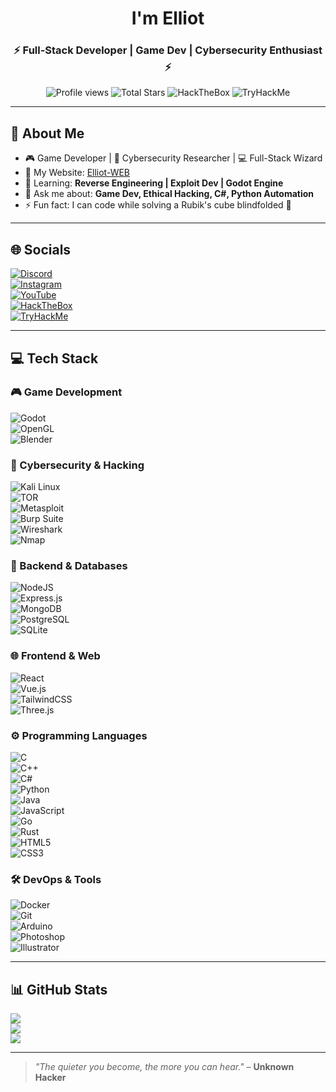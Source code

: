 <h1 align="center">I'm Elliot</h1>
<h3 align="center">⚡ Full-Stack Developer | Game Dev | Cybersecurity Enthusiast ⚡</h3>

<p align="center">
  <img src="https://komarev.com/ghpvc/?username=ElliotV56&label=Profile%20views&color=0e75b6&style=flat" alt="Profile views" />
  <img src="https://img.shields.io/badge/dynamic/json?label=Total%20Stars&query=%24.stars&url=https://api.github-star-counter.workers.dev/user/ElliotV56" alt="Total Stars" />
  <img src="https://img.shields.io/badge/HackTheBox-9FEF00?style=flat&logo=Hack%20The%20Box&logoColor=black" alt="HackTheBox" />
  <img src="https://img.shields.io/badge/TryHackMe-212C42?style=flat&logo=TryHackMe&logoColor=white" alt="TryHackMe" />
</p>

---

## 💫 About Me

- 🎮 Game Developer | 🔐 Cybersecurity Researcher | 💻 Full-Stack Wizard  
- 🔭 My Website: [Elliot-WEB](https://elliotv56.github.io/Elliot-WEB/)  
- 🌱 Learning: **Reverse Engineering | Exploit Dev | Godot Engine**  
- 💬 Ask me about: **Game Dev, Ethical Hacking, C#, Python Automation**  
- ⚡ Fun fact: I can code while solving a Rubik's cube blindfolded 🎲

---

## 🌐 Socials

[![Discord](https://img.shields.io/badge/Discord-%237289DA.svg?logo=discord&logoColor=white)](https://discord.gg/shabgded)  
[![Instagram](https://img.shields.io/badge/Instagram-%23E4405F.svg?logo=Instagram&logoColor=white)](https://instagram.com/mohhev.10)  
[![YouTube](https://img.shields.io/badge/YouTube-%23FF0000.svg?logo=YouTube&logoColor=white)](https://youtube.com/@fr3onty)  
[![HackTheBox](https://img.shields.io/badge/HackTheBox-9FEF00?logo=Hack%20The%20Box&logoColor=black)](https://app.hackthebox.com/profile/YOUR_ID)  
[![TryHackMe](https://img.shields.io/badge/TryHackMe-212C42?logo=TryHackMe&logoColor=white)](https://tryhackme.com/p/YOUR_USERNAME)

---

## 💻 Tech Stack

### 🎮 Game Development

![Godot](https://img.shields.io/badge/GODOT-%23FFFFFF.svg?style=for-the-badge&logo=godot-engine)  
![OpenGL](https://img.shields.io/badge/OpenGL-%23FFFFFF.svg?style=for-the-badge&logo=opengl)  
![Blender](https://img.shields.io/badge/blender-%23F5792A.svg?style=for-the-badge&logo=blender&logoColor=white)

### 🔐 Cybersecurity & Hacking

![Kali Linux](https://img.shields.io/badge/Kali_Linux-557C94?style=for-the-badge&logo=kali-linux&logoColor=white)  
![TOR](https://img.shields.io/badge/Tor-7D4698?style=for-the-badge&logo=Tor-Browser&logoColor=white)  
![Metasploit](https://img.shields.io/badge/Metasploit-FF0000?style=for-the-badge&logo=Metasploit&logoColor=white)  
![Burp Suite](https://img.shields.io/badge/Burp_Suite-FF6633?style=for-the-badge&logo=Burp-Suite&logoColor=white)  
![Wireshark](https://img.shields.io/badge/Wireshark-1679A7?style=for-the-badge&logo=Wireshark&logoColor=white)  
![Nmap](https://img.shields.io/badge/Nmap-FF6600?style=for-the-badge&logo=Nmap&logoColor=white)

### 💾 Backend & Databases

![NodeJS](https://img.shields.io/badge/node.js-6DA55F?style=for-the-badge&logo=node.js&logoColor=white)  
![Express.js](https://img.shields.io/badge/express.js-%23404d59.svg?style=for-the-badge&logo=express&logoColor=%2361DAFB)  
![MongoDB](https://img.shields.io/badge/MongoDB-%234ea94b.svg?style=for-the-badge&logo=mongodb&logoColor=white)  
![PostgreSQL](https://img.shields.io/badge/PostgreSQL-316192?style=for-the-badge&logo=postgresql&logoColor=white)  
![SQLite](https://img.shields.io/badge/SQLite-07405E?style=for-the-badge&logo=sqlite&logoColor=white)

### 🌐 Frontend & Web

![React](https://img.shields.io/badge/react-%2320232a.svg?style=for-the-badge&logo=react&logoColor=%2361DAFB)  
![Vue.js](https://img.shields.io/badge/vuejs-%2335495e.svg?style=for-the-badge&logo=vuedotjs&logoColor=%234FC08D)  
![TailwindCSS](https://img.shields.io/badge/tailwindcss-%2338B2AC.svg?style=for-the-badge&logo=tailwind-css&logoColor=white)  
![Three.js](https://img.shields.io/badge/threejs-black?style=for-the-badge&logo=three.js&logoColor=white)

### ⚙️ Programming Languages

![C](https://img.shields.io/badge/c-%2300599C.svg?style=for-the-badge&logo=c&logoColor=white)  
![C++](https://img.shields.io/badge/c++-%2300599C.svg?style=for-the-badge&logo=c%2B%2B&logoColor=white)  
![C#](https://img.shields.io/badge/c%23-%23239120.svg?style=for-the-badge&logo=csharp&logoColor=white)  
![Python](https://img.shields.io/badge/python-3670A0?style=for-the-badge&logo=python&logoColor=ffdd54)  
![Java](https://img.shields.io/badge/java-%23ED8B00.svg?style=for-the-badge&logo=openjdk&logoColor=white)  
![JavaScript](https://img.shields.io/badge/javascript-%23323330.svg?style=for-the-badge&logo=javascript&logoColor=%23F7DF1E)  
![Go](https://img.shields.io/badge/go-%2300ADD8.svg?style=for-the-badge&logo=go&logoColor=white)  
![Rust](https://img.shields.io/badge/rust-%23000000.svg?style=for-the-badge&logo=rust&logoColor=white)  
![HTML5](https://img.shields.io/badge/html5-%23E34F26.svg?style=for-the-badge&logo=html5&logoColor=white)  
![CSS3](https://img.shields.io/badge/css3-%231572B6.svg?style=for-the-badge&logo=css3&logoColor=white)

### 🛠️ DevOps & Tools

![Docker](https://img.shields.io/badge/docker-%230db7ed.svg?style=for-the-badge&logo=docker&logoColor=white)  
![Git](https://img.shields.io/badge/git-%23F05033.svg?style=for-the-badge&logo=git&logoColor=white)  
![Arduino](https://img.shields.io/badge/-Arduino-00979D?style=for-the-badge&logo=Arduino&logoColor=white)  
![Photoshop](https://img.shields.io/badge/adobe%20photoshop-%2331A8FF.svg?style=for-the-badge&logo=adobe%20photoshop&logoColor=white)  
![Illustrator](https://img.shields.io/badge/adobe%20illustrator-%23FF9A00.svg?style=for-the-badge&logo=adobe%20illustrator&logoColor=white)

---

## 📊 GitHub Stats

![](https://github-readme-stats.vercel.app/api?username=ElliotV56&theme=dark&hide_border=false&include_all_commits=false&count_private=false)  
![](https://github-readme-streak-stats.herokuapp.com/?user=ElliotV56&theme=dark&hide_border=false)  
![](https://github-readme-stats.vercel.app/api/top-langs/?username=ElliotV56&theme=dark&hide_border=false&layout=compact)

---

> _"The quieter you become, the more you can hear."_ – **Unknown Hacker**

